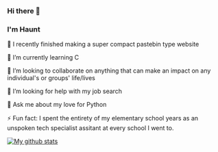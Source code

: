 ### Hi there 👋

### I'm Haunt

 🔭 I recently finished making a super compact pastebin type website
 
 🌱 I’m currently learning C
 
 👯 I’m looking to collaborate on anything that can make an impact on any individual's or groups' life/lives
 
 🤔 I’m looking for help with my job search
 
 💬 Ask me about my love for Python
 
 ⚡ Fun fact: I spent the entirety of my elementary school years as an unspoken tech specialist assitant at every school I went to.

[![My github stats](https://github-readme-stats.vercel.app/api?username=darkwolfxj)](https://github.com/darkwolfxj/github-readme-stats)

